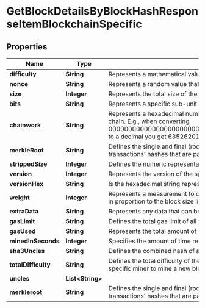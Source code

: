 

# GetBlockDetailsByBlockHashResponseItemBlockchainSpecific


## Properties

Name | Type | Description | Notes
------------ | ------------- | ------------- | -------------
**difficulty** | **String** | Represents a mathematical value of how hard it is to find a valid hash for this block. | 
**nonce** | **String** | Represents a random value that can be adjusted to satisfy the Proof of Work. | 
**size** | **Integer** | Represents the total size of the block in Bytes. | 
**bits** | **String** | Represents a specific sub-unit of Dash. Bits have two-decimal precision. | 
**chainwork** | **String** | Represents a hexadecimal number of all the hashes necessary to produce the current chain. E.g., when converting 0000000000000000000000000000000000000000000086859f7a841475b236fd to a decimal you get 635262017308958427068157 hashes, or 635262 exahashes. | 
**merkleRoot** | **String** | Defines the single and final (root) node of a Merkle tree. It is the combined hash of all transactions&#39; hashes that are part of a blockchain block. | 
**strippedSize** | **Integer** | Defines the numeric representation of the block size excluding the witness data. | 
**version** | **Integer** | Represents the version of the specific block on the blockchain. | 
**versionHex** | **String** | Is the hexadecimal string representation of the block&#39;s version. | 
**weight** | **Integer** | Represents a measurement to compare the size of different transactions to each other in proportion to the block size limit. | 
**extraData** | **String** | Represents any data that can be included by the miner in the block. | 
**gasLimit** | **String** | Defines the total gas limit of all transactions in the block. | 
**gasUsed** | **String** | Represents the total amount of gas used by all transactions in this block. | 
**minedInSeconds** | **Integer** | Specifies the amount of time required for the block to be mined in seconds. | 
**sha3Uncles** | **String** | Defines the combined hash of all uncles for a given parent. | 
**totalDifficulty** | **String** | Defines the total difficulty of the chain until this block, i.e. how difficult it is for a specific miner to mine a new block. | 
**uncles** | **List&lt;String&gt;** |  | 
**merkleroot** | **String** | Defines the single and final (root) node of a Merkle tree. It is the combined hash of all transactions&#39; hashes that are part of a blockchain block. | 



